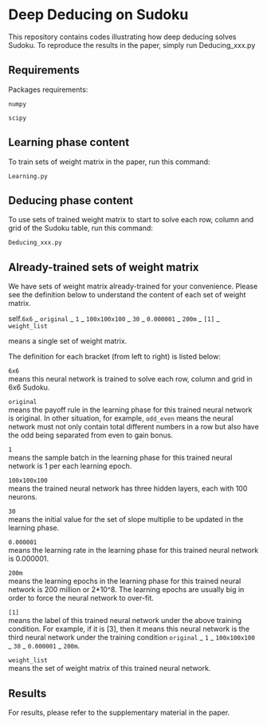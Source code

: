 # Deep Deducing on Sudoku

This repository contains codes illustrating how deep deducing solves Sudoku.
To reproduce the results in the paper, simply run Deducing_xxx.py


## Requirements

Packages requirements:

```
numpy
```


```
scipy
```

## Learning phase content

To train sets of weight matrix in the paper, run this command:

```
Learning.py            
```


## Deducing phase content
To use sets of trained weight matrix to start to solve each row, column and grid of the Sudoku table, run this command:

```
Deducing_xxx.py              
```



## Already-trained sets of weight matrix

We have sets of weight matrix already-trained for your convenience. Please see the definition below to understand the content of each set of weight matrix.


self.```6x6``` _ ```original``` _ ```1``` _ ```100x100x100``` _ ```30``` _ ```0.000001``` _ ```200m``` _ ```[1]``` _ ```weight_list```


means a single set of weight matrix.


The definition for each bracket (from left to right) is listed below:

```6x6```    
means this neural network is trained to solve each row, column and grid in 6x6 Sudoku.
          
```original```   
means the payoff rule in the learning phase for this trained neural network is original.
          In other situation, for example, ```odd_even``` means the neural network must not only contain total different 
          numbers in a row but also have the odd being separated from even to gain bonus.
          
```1```     
means the sample batch in the learning phase for this trained neural network is 1 per each learning epoch.
          
```100x100x100```  
means the trained neural network has three hidden layers, each with 100 neurons.
          
```30```          
means the initial value for the set of slope multiplie to be updated in the learning phase.
          
```0.000001```    
means the learning rate in the learning phase for this trained neural network is 0.000001.

```200m```        
means the learning epochs in the learning phase for this trained neural network is 200 million or 2*10^8. The learning epochs are usually big in order to force the neural network to over-fit.

```[1]```    
means the label of this trained neural network under the above training condition.
          For example, if it is [3], then it means this neural network is the third neural network under the training condition 
          ```original``` _ ```1``` _ ```100x100x100``` _ ```30``` _ ```0.000001``` _ ```200m```.
          
```weight_list```  
means the set of weight matrix of this trained neural network.




## Results

For results, please refer to the supplementary material in the paper.





